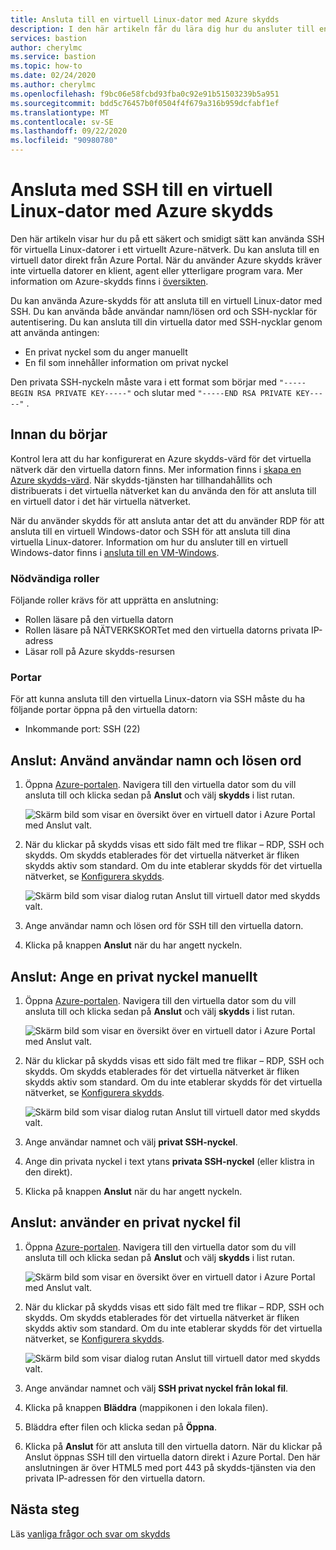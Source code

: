 ```yaml
---
title: Ansluta till en virtuell Linux-dator med Azure skydds
description: I den här artikeln får du lära dig hur du ansluter till en virtuell Linux-dator med hjälp av Azure-skydds.
services: bastion
author: cherylmc
ms.service: bastion
ms.topic: how-to
ms.date: 02/24/2020
ms.author: cherylmc
ms.openlocfilehash: f9bc06e58fcbd93fba0c92e91b51503239b5a951
ms.sourcegitcommit: bdd5c76457b0f0504f4f679a316b959dcfabf1ef
ms.translationtype: MT
ms.contentlocale: sv-SE
ms.lasthandoff: 09/22/2020
ms.locfileid: "90980780"
---
```

# <a name="connect-using-ssh-to-a-linux-virtual-machine-using-azure-bastion"></a>Ansluta med SSH till en virtuell Linux-dator med Azure skydds

Den här artikeln visar hur du på ett säkert och smidigt sätt kan använda SSH för virtuella Linux-datorer i ett virtuellt Azure-nätverk. Du kan ansluta till en virtuell dator direkt från Azure Portal. När du använder Azure skydds kräver inte virtuella datorer en klient, agent eller ytterligare program vara. Mer information om Azure-skydds finns i [översikten](bastion-overview.md).

Du kan använda Azure-skydds för att ansluta till en virtuell Linux-dator med SSH. Du kan använda både användar namn/lösen ord och SSH-nycklar för autentisering. Du kan ansluta till din virtuella dator med SSH-nycklar genom att använda antingen:

* En privat nyckel som du anger manuellt
* En fil som innehåller information om privat nyckel

Den privata SSH-nyckeln måste vara i ett format som börjar med  `"-----BEGIN RSA PRIVATE KEY-----"` och slutar med `"-----END RSA PRIVATE KEY-----"` .

## <a name="before-you-begin"></a>Innan du börjar

Kontrol lera att du har konfigurerat en Azure skydds-värd för det virtuella nätverk där den virtuella datorn finns. Mer information finns i [skapa en Azure skydds-värd](bastion-create-host-portal.md). När skydds-tjänsten har tillhandahållits och distribuerats i det virtuella nätverket kan du använda den för att ansluta till en virtuell dator i det här virtuella nätverket. 

När du använder skydds för att ansluta antar det att du använder RDP för att ansluta till en virtuell Windows-dator och SSH för att ansluta till dina virtuella Linux-datorer. Information om hur du ansluter till en virtuell Windows-dator finns i [ansluta till en VM-Windows](bastion-connect-vm-rdp.md).

### <a name="required-roles"></a>Nödvändiga roller

Följande roller krävs för att upprätta en anslutning:

* Rollen läsare på den virtuella datorn
* Rollen läsare på NÄTVERKSKORTet med den virtuella datorns privata IP-adress
* Läsar roll på Azure skydds-resursen

### <a name="ports"></a>Portar

För att kunna ansluta till den virtuella Linux-datorn via SSH måste du ha följande portar öppna på den virtuella datorn:

* Inkommande port: SSH (22)

## <a name="connect-using-username-and-password"></a><a name="username"></a>Anslut: Använd användar namn och lösen ord

1. Öppna [Azure-portalen](https://portal.azure.com). Navigera till den virtuella dator som du vill ansluta till och klicka sedan på **Anslut** och välj **skydds** i list rutan.

   ![Skärm bild som visar en översikt över en virtuell dator i Azure Portal med Anslut valt.](./media/bastion-connect-vm-ssh/connect.png)
1. När du klickar på skydds visas ett sido fält med tre flikar – RDP, SSH och skydds. Om skydds etablerades för det virtuella nätverket är fliken skydds aktiv som standard. Om du inte etablerar skydds för det virtuella nätverket, se [Konfigurera skydds](bastion-create-host-portal.md).

   ![Skärm bild som visar dialog rutan Anslut till virtuell dator med skydds valt.](./media/bastion-connect-vm-ssh/bastion.png)
1. Ange användar namn och lösen ord för SSH till den virtuella datorn.
1. Klicka på knappen **Anslut** när du har angett nyckeln.

## <a name="connect-manually-enter-a-private-key"></a><a name="privatekey"></a>Anslut: Ange en privat nyckel manuellt

1. Öppna [Azure-portalen](https://portal.azure.com). Navigera till den virtuella dator som du vill ansluta till och klicka sedan på **Anslut** och välj **skydds** i list rutan.

   ![Skärm bild som visar en översikt över en virtuell dator i Azure Portal med Anslut valt.](./media/bastion-connect-vm-ssh/connect.png)
1. När du klickar på skydds visas ett sido fält med tre flikar – RDP, SSH och skydds. Om skydds etablerades för det virtuella nätverket är fliken skydds aktiv som standard. Om du inte etablerar skydds för det virtuella nätverket, se [Konfigurera skydds](bastion-create-host-portal.md).

   ![Skärm bild som visar dialog rutan Anslut till virtuell dator med skydds valt.](./media/bastion-connect-vm-ssh/bastion.png)
1. Ange användar namnet och välj **privat SSH-nyckel**.
1. Ange din privata nyckel i text ytans **privata SSH-nyckel** (eller klistra in den direkt).
1. Klicka på knappen **Anslut** när du har angett nyckeln.

## <a name="connect-using-a-private-key-file"></a><a name="ssh"></a>Anslut: använder en privat nyckel fil

1. Öppna [Azure-portalen](https://portal.azure.com). Navigera till den virtuella dator som du vill ansluta till och klicka sedan på **Anslut** och välj **skydds** i list rutan.

   ![Skärm bild som visar en översikt över en virtuell dator i Azure Portal med Anslut valt.](./media/bastion-connect-vm-ssh/connect.png)
1. När du klickar på skydds visas ett sido fält med tre flikar – RDP, SSH och skydds. Om skydds etablerades för det virtuella nätverket är fliken skydds aktiv som standard. Om du inte etablerar skydds för det virtuella nätverket, se [Konfigurera skydds](bastion-create-host-portal.md).

   ![Skärm bild som visar dialog rutan Anslut till virtuell dator med skydds valt.](./media/bastion-connect-vm-ssh/bastion.png)
1. Ange användar namnet och välj **SSH privat nyckel från lokal fil**.
1. Klicka på knappen **Bläddra** (mappikonen i den lokala filen).
1. Bläddra efter filen och klicka sedan på **Öppna**.
1. Klicka på **Anslut** för att ansluta till den virtuella datorn. När du klickar på Anslut öppnas SSH till den virtuella datorn direkt i Azure Portal. Den här anslutningen är över HTML5 med port 443 på skydds-tjänsten via den privata IP-adressen för den virtuella datorn.

## <a name="next-steps"></a>Nästa steg

Läs [vanliga frågor och svar om skydds](bastion-faq.md)
